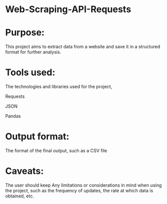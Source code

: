# Web-Scraping-API-Requests 

# Purpose:
This project aims to extract data from a website and save it in a structured format for further analysis.

# Tools used:
The technologies and libraries used for the project,

Requests

JSON

Pandas
# Output format:
The format of the final output, such as a CSV file
# Caveats:
The user should keep Any limitations or considerations in mind when using the project, such as the frequency of updates, the rate at which data is obtained, etc.


